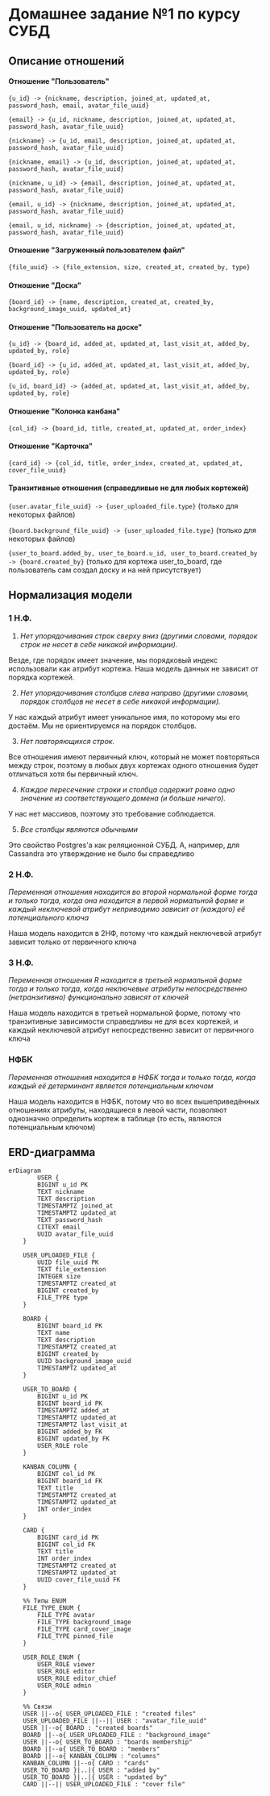 # Домашнее задание №1 по курсу СУБД

## Описание отношений

#### Отношение "Пользователь"

`{u_id} -> {nickname, description, joined_at, updated_at, password_hash, email, avatar_file_uuid}`

`{email} -> {u_id, nickname, description, joined_at, updated_at, password_hash, avatar_file_uuid}`

`{nickname} -> {u_id, email, description, joined_at, updated_at, password_hash, avatar_file_uuid}`

`{nickname, email} -> {u_id, description, joined_at, updated_at, password_hash, avatar_file_uuid}`

`{nickname, u_id} -> {email, description, joined_at, updated_at, password_hash, avatar_file_uuid}`

`{email, u_id} -> {nickname, description, joined_at, updated_at, password_hash, avatar_file_uuid}`

`{email, u_id, nickname} -> {description, joined_at, updated_at, password_hash, avatar_file_uuid}`

#### Отношение "Загруженный пользователем файл"

`{file_uuid} -> {file_extension, size, created_at, created_by, type}`

#### Отношение "Доска"

`{board_id} -> {name, description, created_at, created_by, background_image_uuid, updated_at}`

#### Отношение "Пользователь на доске"

`{u_id} -> {board_id, added_at, updated_at, last_visit_at, added_by, updated_by, role}`

`{board_id} -> {u_id, added_at, updated_at, last_visit_at, added_by, updated_by, role}`

`{u_id, board_id} -> {added_at, updated_at, last_visit_at, added_by, updated_by, role}`

#### Отношение "Колонка канбана"

`{col_id} -> {board_id, title, created_at, updated_at, order_index}`

#### Отношение "Карточка"

`{card_id} -> {col_id, title, order_index, created_at, updated_at, cover_file_uuid}`

#### Транзитивные отношения (справедливые не для любых кортежей)

`{user.avatar_file_uuid} -> {user_uploaded_file.type}` (только для некоторых файлов)

`{board.background_file_uuid} -> {user_uploaded_file.type}` (только для некоторых файлов)

`{user_to_board.added_by, user_to_board.u_id, user_to_board.created_by -> {board.created_by}` (только для кортежа user_to_board, где пользователь сам создал доску и на ней присутствует)

## Нормализация модели

### 1 Н.Ф.

1. _Нет упорядочивания строк сверху вниз (другими словами, порядок строк не несет в себе никакой информации)._

Везде, где порядок имеет значение, мы порядковый индекс использовали как атрибут кортежа. Наша модель данных не зависит от порядка кортежей.

2. _Нет упорядочивания столбцов слева направо (другими словами, порядок столбцов не несет в себе никакой информации)._

У нас каждый атрибут имеет уникальное имя, по которому мы его достаём. Мы не ориентируемся на порядок столбцов.

3. _Нет повторяющихся строк._

Все отношения имеют первичный ключ, который не может повторяться между строк, поэтому в любых двух кортежах одного отношения будет отличаться хотя бы первичный ключ.

4. _Каждое пересечение строки и столбца содержит ровно одно значение из соответствующего домена (и больше ничего)._

У нас нет массивов, поэтому это требование соблюдается.

5. _Все столбцы являются обычными_

Это свойство Postgres'а как реляционной СУБД. А, например, для Cassandra это утверждение не было бы справедливо

### 2 Н.Ф.

_Переменная отношения находится во второй нормальной форме тогда и только тогда, когда она находится в первой нормальной форме и каждый неключевой атрибут неприводимо зависит от (каждого) её потенциального ключа_

Наша модель находится в 2НФ, потому что каждый неключевой атрибут зависит только от первичного ключа

### 3 Н.Ф.

_Переменная отношения R находится в третьей нормальной форме тогда и только тогда, когда неключевые атрибуты непосредственно (нетранзитивно) функционально зависят от ключей_

Наша модель находится в третьей нормальной форме, потому что транзитивные зависимости справедливы не для всех кортежей, и каждый неключевой атрибут непосредственно зависит от первичного ключа

### НФБК

_Переменная отношения находится в НФБК тогда и только тогда, когда каждый её детерминант является потенциальным ключом_

Наша модель находится в НФБК, потому что во всех вышеприведённых отношениях атрибуты, находящиеся в левой части, позволяют однозначно определить кортеж в таблице (то есть, являются потенциальным ключом)

## ERD-диаграмма

```mermaid
erDiagram
        USER {
        BIGINT u_id PK
        TEXT nickname
        TEXT description
        TIMESTAMPTZ joined_at
        TIMESTAMPTZ updated_at
        TEXT password_hash
        CITEXT email
        UUID avatar_file_uuid
    }

    USER_UPLOADED_FILE {
        UUID file_uuid PK
        TEXT file_extension
        INTEGER size
        TIMESTAMPTZ created_at
        BIGINT created_by
        FILE_TYPE type
    }

    BOARD {
        BIGINT board_id PK
        TEXT name
        TEXT description
        TIMESTAMPTZ created_at
        BIGINT created_by
        UUID background_image_uuid
        TIMESTAMPTZ updated_at
    }

    USER_TO_BOARD {
        BIGINT u_id PK
        BIGINT board_id PK
        TIMESTAMPTZ added_at
        TIMESTAMPTZ updated_at
        TIMESTAMPTZ last_visit_at
        BIGINT added_by FK
        BIGINT updated_by FK
        USER_ROLE role
    }

    KANBAN_COLUMN {
        BIGINT col_id PK
        BIGINT board_id FK
        TEXT title
        TIMESTAMPTZ created_at
        TIMESTAMPTZ updated_at
        INT order_index
    }

    CARD {
        BIGINT card_id PK
        BIGINT col_id FK
        TEXT title
        INT order_index
        TIMESTAMPTZ created_at
        TIMESTAMPTZ updated_at
        UUID cover_file_uuid FK
    }

    %% Типы ENUM
    FILE_TYPE_ENUM {
        FILE_TYPE avatar
        FILE_TYPE background_image
        FILE_TYPE card_cover_image
        FILE_TYPE pinned_file
    }

    USER_ROLE_ENUM {
        USER_ROLE viewer
        USER_ROLE editor
        USER_ROLE editor_chief
        USER_ROLE admin
    }

    %% Связи
    USER ||--o{ USER_UPLOADED_FILE : "created files"
    USER_UPLOADED_FILE ||--|| USER : "avatar_file_uuid"
    USER ||--o{ BOARD : "created boards"
    BOARD ||--o{ USER_UPLOADED_FILE : "background_image"
    USER ||--o{ USER_TO_BOARD : "boards membership"
    BOARD ||--o{ USER_TO_BOARD : "members"
    BOARD ||--o{ KANBAN_COLUMN : "columns"
    KANBAN_COLUMN ||--o{ CARD : "cards"
    USER_TO_BOARD }|..|{ USER : "added by"
    USER_TO_BOARD }|..|{ USER : "updated by"
    CARD ||--|| USER_UPLOADED_FILE : "cover file"
```
